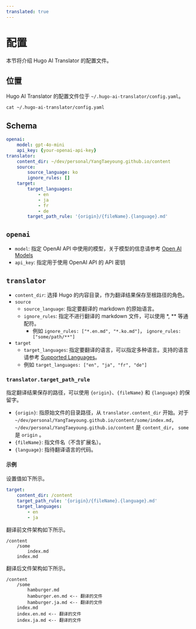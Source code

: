 ```yaml
---
translated: true
---
```

# 配置
本节将介绍 Hugo AI Translator 的配置文件。

## 位置
Hugo AI Translator 的配置文件位于 `~/.hugo-ai-translator/config.yaml`。

```shell
cat ~/.hugo-ai-translator/config.yaml
```

## Schema 
```yaml
openai:
    model: gpt-4o-mini
    api_key: {your-openai-api-key}
translator:
    content_dir: ~/dev/personal/YangTaeyoung.github.io/content
    source:
        source_language: ko
        ignore_rules: []
    target:
        target_languages:
            - en
            - ja
            - fr
            - de
        target_path_rule: '{origin}/{fileName}.{language}.md'
```

## `openai`
- `model`: 指定 OpenAI API 中使用的模型，关于模型的信息请参考 [Open AI Models](https://platform.openai.com/docs/models)  
- `api_key`: 指定用于使用 OpenAI API 的 API 密钥

## `translator`
- `content_dir`: 选择 Hugo 的内容目录，作为翻译结果保存至根路径的角色。
- `source`
    - `source_language`: 指定要翻译的 markdown 的原始语言。
    - `ignore_rules`: 指定不进行翻译的 markdown 文件，可以使用 *, ** 等通配符。  
      - 例如 `ignore_rules: ["*.en.md", "*.ko.md"]`， `ignore_rules: ["some/path/**"]`
- `target`
  - `target_languages`: 指定要翻译的语言，可以指定多种语言。支持的语言请参考 [Supported Languages](../README.md#supported-languages)。  
  - 例如 `target_languages: ["en", "ja", "fr", "de"]`

### `translator.target_path_rule`
指定翻译结果保存的路径，可以使用 `{origin}`、`{fileName}` 和 `{language}` 的保留字。
- `{origin}`: 指原始文件的目录路径，从 `translator.content_dir` 开始。对于 `~/dev/personal/YangTaeyoung.github.io/content/some/index.md`， `~/dev/personal/YangTaeyoung.github.io/content` 是 `content_dir`， `some` 是 `origin` 。
- `{fileName}`: 指文件名（不含扩展名）。
- `{language}`: 指待翻译语言的代码。

#### 示例
设置值如下所示。
```yaml
target:
    content_dir: /content
    target_path_rule: '{origin}/{fileName}.{language}.md'
    target_languages:
        - en
        - ja
```

翻译前文件架构如下所示。
```
/content
    /some
        index.md
    index.md
```

翻译后文件架构如下所示。
```
/content
    /some
        hamburger.md
        hamburger.en.md <-- 翻译的文件
        hamburger.ja.md <-- 翻译的文件
    index.md
    index.en.md <-- 翻译的文件
    index.ja.md <-- 翻译的文件
```